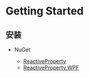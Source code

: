 # Getting Started

## 安装

- NuGet

  - [ReactiveProperty](https://www.nuget.org/packages/ReactiveProperty)
  - [ReactiveProperty.WPF](https://www.nuget.org/packages/ReactiveProperty.WPF)
